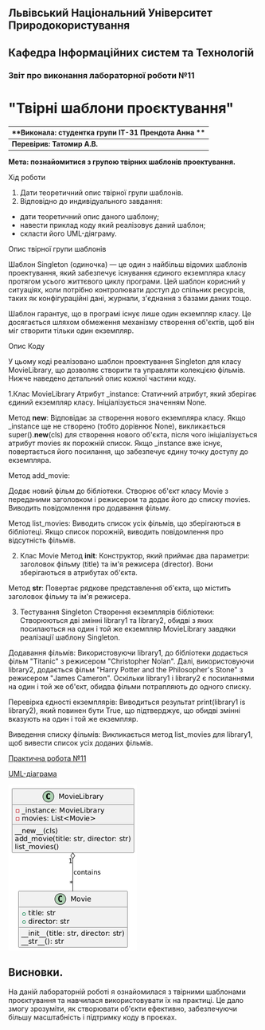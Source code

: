 ## Львівський Національний Університет Природокористування
## Кафедра Інформаційних систем та Технологій



### Звіт про виконання лабораторної роботи №11
# "Твірні шаблони проєктування"



| **Виконала: студентка групи ІТ-31 Прендота Анна **|
|----------------------------------------------|
| **Перевірив: Татомир А.В.**                  |




**Мета: познайомитися з групою твірних шаблонів проектування.**


Хід роботи

1. Дати теоретичний опис твірної групи шаблонів.
2. Відповідно до индивідуального завдання:
- дати теоретичний опис даного шаблону;
- навести приклад коду який реалізовує даний шаблон;
- скласти його UML-діяграму.
 
Опис твірної групи шаблонів

Шаблон Singleton (одиночка) — це один з найбільш відомих шаблонів проектування, який забезпечує існування єдиного екземпляра класу протягом усього життєвого циклу програми. Цей шаблон корисний у ситуаціях, коли потрібно контролювати доступ до спільних ресурсів, таких як конфігураційні дані, журнали, з'єднання з базами даних тощо.

Шаблон гарантує, що в програмі існує лише один екземпляр класу. Це досягається шляхом обмеження механізму створення об'єктів, щоб він міг створити тільки один екземпляр.

Опис Коду

У цьому коді реалізовано шаблон проектування Singleton для класу MovieLibrary, що дозволяє створити та управляти колекцією фільмів. Нижче наведено детальний опис кожної частини коду.

1.Клас MovieLibrary
Атрибут _instance:
Статичний атрибут, який зберігає єдиний екземпляр класу. Ініціалізується значенням None.

Метод __new__:
Відповідає за створення нового екземпляра класу.
Якщо _instance ще не створено (тобто дорівнює None), викликається super().__new__(cls) для створення нового об'єкта, після чого ініціалізується атрибут movies як порожній список.
Якщо _instance вже існує, повертається його посилання, що забезпечує єдину точку доступу до екземпляра.

Метод add_movie:

Додає новий фільм до бібліотеки.
Створює об'єкт класу Movie з переданими заголовком і режисером та додає його до списку movies.
Виводить повідомлення про додавання фільму.

Метод list_movies:
Виводить список усіх фільмів, що зберігаються в бібліотеці.
Якщо список порожній, виводить повідомлення про відсутність фільмів.

2. Клас Movie
Метод __init__:
Конструктор, який приймає два параметри: заголовок фільму (title) та ім'я режисера (director). Вони зберігаються в атрибутах об'єкта.

Метод __str__:
Повертає рядкове представлення об'єкта, що містить заголовок фільму та ім'я режисера.

3. Тестування Singleton
Створення екземплярів бібліотеки:
Створюються дві змінні library1 та library2, обидві з яких посилаються на один і той же екземпляр MovieLibrary завдяки реалізації шаблону Singleton.

Додавання фільмів:
Використовуючи library1, до бібліотеки додається фільм "Titanic" з режисером "Christopher Nolan".
Далі, використовуючи library2, додається фільм "Harry Potter and the Philosopher's Stone" з режисером "James Cameron".
Оскільки library1 і library2 є посиланнями на один і той же об'єкт, обидва фільми потрапляють до одного списку.

Перевірка єдності екземплярів:
Виводиться результат print(library1 is library2), який повинен бути True, що підтверджує, що обидві змінні вказують на один і той же екземпляр.

Виведення списку фільмів:
Викликається метод list_movies для library1, щоб вивести список усіх доданих фільмів.

[Практична робота №11](https://github.com/KhrystynaLutsiv/IT-21_OOP/blob/master/Anna_Prendota/lab%2011/text.py) 

[UML-діаграма](https://github.com/KhrystynaLutsiv/IT-21_OOP/blob/master/Anna_Prendota/lab%2011/lab11.png)

![Movie Library Diagram](lab11.png)

## Висновки. 

На даній лабораторній роботі я ознайомилася з твірними шаблонами проєктування та навчилася використовувати їх на практиці. Це дало змогу зрозуміти, як створювати об'єкти ефективно, забезпечуючи більшу масштабність і підтримку коду в проєках. 
